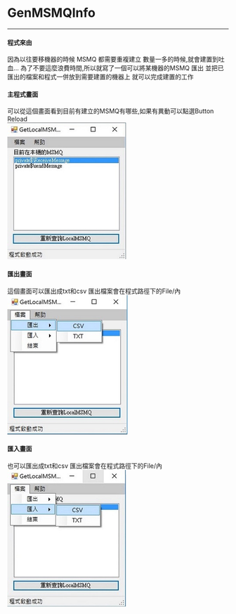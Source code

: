 # GenMSMQInfo
***


#### 程式來由
因為以往要移機器的時候 MSMQ 都需要重複建立
 數量一多的時候,就會建置到吐血...
 為了不要這麼浪費時間,所以就寫了一個可以將某機器的MSMQ 匯出
 並把已匯出的檔案和程式一併放到需要建置的機器上 
 就可以完成建置的工作

#### 主程式畫面
可以從這個畫面看到目前有建立的MSMQ有哪些,如果有異動可以點選Button Reload 
<br> ![image](https://github.com/Randx-Huang/GenMSMQ/blob/master/MainGenMSMQInfo.JPG "主程式畫面")
#### 匯出畫面 
這個畫面可以匯出成txt和csv 匯出檔案會在程式路徑下的File/內
<br> ![image](https://github.com/Randx-Huang/GenMSMQ/blob/master/Export.jpg "匯出畫面")

#### 匯入畫面
也可以匯出成txt和csv 匯出檔案會在程式路徑下的File/內
<br> ![image](https://github.com/Randx-Huang/GenMSMQ/blob/master/import.jpg "匯出畫面")

